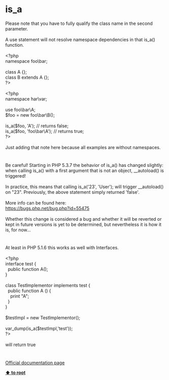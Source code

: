 # is_a




<div class="phpcode"><span class="html">
Please note that you have to fully qualify the class name in the second parameter. <br><br>A use statement will not resolve namespace dependencies in that is_a() function. <br><br><span class="default">&lt;?php <br></span><span class="keyword">namespace </span><span class="default">foo</span><span class="keyword">\</span><span class="default">bar</span><span class="keyword">;<br><br>class </span><span class="default">A </span><span class="keyword">{};<br>class </span><span class="default">B </span><span class="keyword">extends </span><span class="default">A </span><span class="keyword">{};<br></span><span class="default">?&gt;<br></span><br><span class="default">&lt;?php<br></span><span class="keyword">namespace </span><span class="default">har</span><span class="keyword">\var;<br><br>use </span><span class="default">foo</span><span class="keyword">\</span><span class="default">bar</span><span class="keyword">\</span><span class="default">A</span><span class="keyword">;<br></span><span class="default">$foo </span><span class="keyword">= new </span><span class="default">foo</span><span class="keyword">\</span><span class="default">bar</span><span class="keyword">\</span><span class="default">B</span><span class="keyword">();<br><br></span><span class="default">is_a</span><span class="keyword">(</span><span class="default">$foo</span><span class="keyword">, </span><span class="string">&apos;A&apos;</span><span class="keyword">); </span><span class="comment">// returns false;<br></span><span class="default">is_a</span><span class="keyword">(</span><span class="default">$foo</span><span class="keyword">, </span><span class="string">&apos;foo\bar\A&apos;</span><span class="keyword">); </span><span class="comment">// returns true;<br></span><span class="default">?&gt;<br></span><br>Just adding that note here because all examples are without namespaces.</span>
</div>
  

#


<div class="phpcode"><span class="html">
Be careful! Starting in PHP 5.3.7 the behavior of is_a() has changed slightly: when calling is_a() with a first argument that is not an object, __autoload() is triggered!<br><br>In practice, this means that calling is_a(&apos;23&apos;, &apos;User&apos;); will trigger __autoload() on &quot;23&quot;. Previously, the above statement simply returned &apos;false&apos;.<br><br>More info can be found here:<br><a href="https://bugs.php.net/bug.php?id=55475" rel="nofollow" target="_blank">https://bugs.php.net/bug.php?id=55475</a><br><br>Whether this change is considered a bug and whether it will be reverted or kept in future versions is yet to be determined, but nevertheless it is how it is, for now...</span>
</div>
  

#


<div class="phpcode"><span class="html">
At least in PHP 5.1.6 this works as well with Interfaces.<br><br><span class="default">&lt;?php<br></span><span class="keyword">interface </span><span class="default">test </span><span class="keyword">{<br>&#xA0; public function </span><span class="default">A</span><span class="keyword">();<br>}<br><br>class </span><span class="default">TestImplementor </span><span class="keyword">implements </span><span class="default">test </span><span class="keyword">{<br>&#xA0; public function </span><span class="default">A </span><span class="keyword">() {<br>&#xA0; &#xA0; print </span><span class="string">&quot;A&quot;</span><span class="keyword">;<br>&#xA0; }<br>}<br><br></span><span class="default">$testImpl </span><span class="keyword">= new </span><span class="default">TestImplementor</span><span class="keyword">();<br><br></span><span class="default">var_dump</span><span class="keyword">(</span><span class="default">is_a</span><span class="keyword">(</span><span class="default">$testImpl</span><span class="keyword">,</span><span class="string">&apos;test&apos;</span><span class="keyword">));<br></span><span class="default">?&gt;<br></span><br>will return true</span>
</div>
  

#

[Official documentation page](https://www.php.net/manual/en/function.is-a.php)

**[⬆ to root](/)**